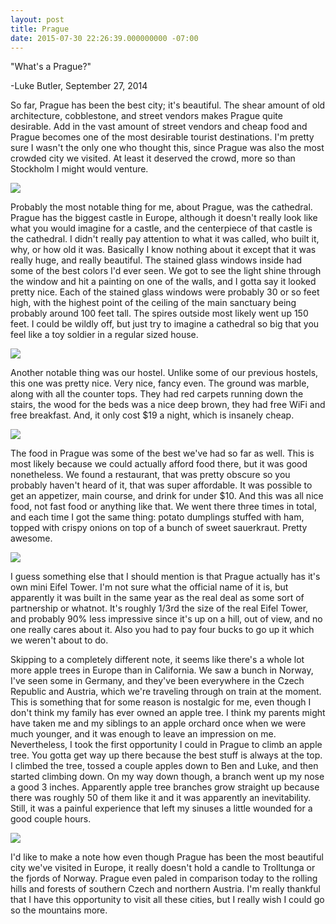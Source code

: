 ```yaml
---
layout: post
title: Prague
date: 2015-07-30 22:26:39.000000000 -07:00
---
```

"What's a Prague?"

-Luke Butler, September 27, 2014

So far, Prague has been the best city; it's beautiful. The shear amount of old architecture, cobblestone, and street vendors makes Prague quite desirable. Add in the vast amount of street vendors and cheap food and Prague becomes one of the most desirable tourist destinations. I'm pretty sure I wasn't the only one who thought this, since Prague was also the most crowded city we visited. At least it deserved the crowd, more so than Stockholm I might would venture.

![](http://i.imgur.com/WE51oTt.jpg)

Probably the most notable thing for me, about Prague, was the cathedral. Prague has the biggest castle in Europe, although it doesn't really look like what you would imagine for a castle, and the centerpiece of that castle is the cathedral. I didn't really pay attention to what it was called, who built it, why, or how old it was. Basically I know nothing about it except that it was really huge, and really beautiful. The stained glass windows inside had some of the best colors I'd ever seen. We got to see the light shine through the window and hit a painting on one of the walls, and I gotta say it looked pretty nice. Each of the stained glass windows were probably 30 or so feet high, with the highest point of the ceiling of the main sanctuary being probably around 100 feet tall. The spires outside most likely went up 150 feet. I could be wildly off, but just try to imagine a cathedral so big that you feel like a toy soldier in a regular sized house.

![](http://i.imgur.com/ZL0Z7MX.jpg)

Another notable thing was our hostel. Unlike some of our previous hostels, this one was pretty nice. Very nice, fancy even. The ground was marble, along with all the counter tops. They had red carpets running down the stairs, the wood for the beds was a nice deep brown, they had free WiFi and free breakfast. And, it only cost $19 a night, which is insanely cheap.

![](http://i.imgur.com/Md0DGGN.jpg)

The food in Prague was some of the best we've had so far as well. This is most likely because we could actually afford food there, but it was good nonetheless. We found a restaurant, that was pretty obscure so you probably haven't heard of it, that was super affordable. It was possible to get an appetizer, main course, and drink for under $10. And this was all nice food, not fast food or anything like that. We went there three times in total, and each time I got the same thing: potato dumplings stuffed with ham, topped with crispy onions on top of a bunch of sweet sauerkraut. Pretty awesome.

![](http://i.imgur.com/Cyb48ui.jpg)

I guess something else that I should mention is that Prague actually has it's own mini Eifel Tower. I'm not sure what the official name of it is, but apparently it was built in the same year as the real deal as some sort of partnership or whatnot. It's roughly 1/3rd the size of the real Eifel Tower, and probably 90% less impressive since it's up on a hill, out of view, and no one really cares about it. Also you had to pay four bucks to go up it which we weren't about to do.

Skipping to a completely different note, it seems like there's a whole lot more apple trees in Europe than in California. We saw a bunch in Norway, I've seen some in Germany, and they've been everywhere in the Czech Republic and Austria, which we're traveling through on train at the moment. This is something that for some reason is nostalgic for me, even though I don't think my family has ever owned an apple tree. I think my parents might have taken me and my siblings to an apple orchard once when we were much younger, and it was enough to leave an impression on me. Nevertheless, I took the first opportunity I could in Prague to climb an apple tree. You gotta get way up there because the best stuff is always at the top. I climbed the tree, tossed a couple apples down to Ben and Luke, and then started climbing down. On my way down though, a branch went up my nose a good 3 inches. Apparently apple tree branches grow straight up because there was roughly 50 of them like it and it was apparently an inevitability. Still, it was a painful experience that left my sinuses a little wounded for a good couple hours.

![](http://i.imgur.com/kY3OqzA.jpg)

I'd like to make a note how even though Prague has been the most beautiful city we've visited in Europe, it really doesn't hold a candle to Trolltunga or the fjords of Norway. Prague even paled in comparison today to the rolling hills and forests of southern Czech and northern Austria. I'm really thankful that I have this opportunity to visit all these cities, but I really wish I could go so the mountains more.
